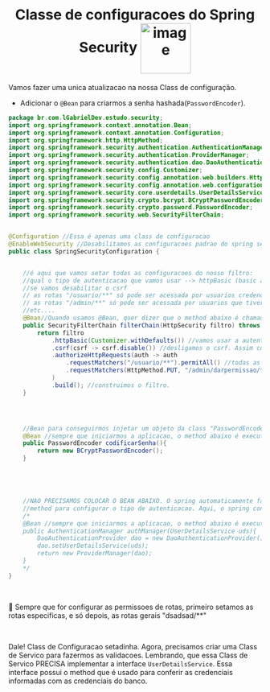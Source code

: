 <h1 align="center">
    <span>Classe de configuracoes do Spring Security</span>
    <img src="" alt="image" width="100px" align="center">
</h1>

Vamos fazer uma unica atualizacao na nossa Class de configuração.

- Adicionar o `@Bean` para criarmos a senha hashada(`PasswordEncoder`).




```java
package br.com.lGabrielDev.estudo.security;
import org.springframework.context.annotation.Bean;
import org.springframework.context.annotation.Configuration;
import org.springframework.http.HttpMethod;
import org.springframework.security.authentication.AuthenticationManager;
import org.springframework.security.authentication.ProviderManager;
import org.springframework.security.authentication.dao.DaoAuthenticationProvider;
import org.springframework.security.config.Customizer;
import org.springframework.security.config.annotation.web.builders.HttpSecurity;
import org.springframework.security.config.annotation.web.configuration.EnableWebSecurity;
import org.springframework.security.core.userdetails.UserDetailsService;
import org.springframework.security.crypto.bcrypt.BCryptPasswordEncoder;
import org.springframework.security.crypto.password.PasswordEncoder;
import org.springframework.security.web.SecurityFilterChain;


@Configuration //Essa é apenas uma class de configuracao
@EnableWebSecurity //Desabilitamos as configuracoes padrao do spring security, e dizemos que NÓS é que vamos configurar
public class SpringSecurityConfiguration {


    //é aqui que vamos setar todas as configuracoes do nosso filtro:
    //qual o tipo de autenticacao que vamos usar --> httpBasic (basic auth)
    //se vamos desabilitar o csrf
    // as rotas "/usuario/**" só pode ser acessada por usuarios credenciados
    // as rotas "/admin/**" só pode ser acessada por usuarios que tiverem a role/cargo "ADMIN_FODA_PICA"
    //etc....
    @Bean//Quando usamos @Bean, quer dizer que o method abaixo é chamado sempre que a aplicacao inicia. Ou seja, essas configuracoes de restricao serão aplicadas sempre que rodamos a aplicacao.
    public SecurityFilterChain filterChain(HttpSecurity filtro) throws Exception{
        return filtro
            .httpBasic(Customizer.withDefaults()) //vamos usar a autenticacao basica (username and password)
            .csrf(csrf -> csrf.disable()) //desligamos o csrf. Assim conseguimos fazer operacoes sensiveis (deletar,atualizar,etc...)
            .authorizeHttpRequests(auth -> auth
                .requestMatchers("/usuario/**").permitAll() //todas as rotas de "usuario" terao permissao total
                .requestMatchers(HttpMethod.PUT, "/admin/darpermissao/**").hasAuthority("ADMIN_FODAO") //esse method "hasAuthority()" chama aquele method `getAuthorities()`, que veio junto com a interface "UserDetails", lembra? Ele verifica se existe o cargo "ADMIN_FODAO" naquela lista de cargos do usuario. Sacou??
            )
            .build(); //construimos o filtro. 
    }




    //Bean para conseguirmos injetar um objeto da class "PasswordEncoder". É com esse objeto que vamos conseguir codificar nossa senha para o banco.
    @Bean //sempre que iniciarmos a aplicacao, o method abaixo é executado
    public PasswordEncoder codificarSenha(){
        return new BCryptPasswordEncoder();
    }





    //NAO PRECISAMOS COLOCAR O BEAN ABAIXO. O spring automaticamente faz a configuracao dese "AuthenticationManager" autmaticamente. 
    //method para configurar o tipo de autenticacao. Aqui, o spring consegue identificar automaticamente qual foi a Class que implementou a interface "UserDetailsService". Por isso, nao precisamos injetar a nossa class "UserDetailsService" aqui. 
    /*
    @Bean //sempre que iniciarmos a aplicacao, o method abaixo é executado
    public AuthenticationManager authManager(UserDetailsService uds){
        DaoAuthenticationProvider dao = new DaoAuthenticationProvider();
        dao.setUserDetailsService(uds);
        return new ProviderManager(dao);
    }
    */
}
```

<br>

📖 Sempre que for configurar as permissoes de rotas, primeiro setamos as rotas especificas, e só depois, as rotas gerais "dsadsad/**"

<br>

Dale! Class de Configuracao setadinha. Agora, precisamos criar uma Class de Servico para fazermos as validacoes. Lembrando, que essa Class de Servico PRECISA implementar a interface `UserDetailsService`. Essa interface possui o method que é usado para conferir as credenciais informadas com as credenciais do banco.